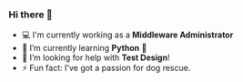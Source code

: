 ### Hi there 👋

<!--
**thechainercygnus/thechainercygnus** is a ✨ _special_ ✨ repository because its `README.md` (this file) appears on your GitHub profile.

Here are some ideas to get you started:
-->

- 💻 I'm currently working as a **Middleware Administrator**
- 🌱 I’m currently learning **Python** 🐍
- 🤔 I’m looking for help with **Test Design**!
- ⚡ Fun fact: I've got a passion for dog rescue.
